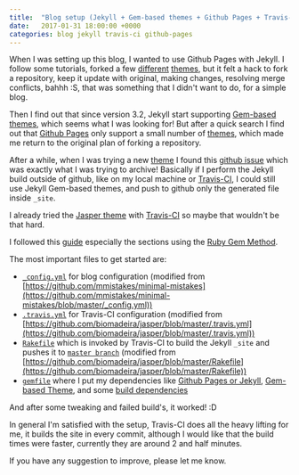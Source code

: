 ```yaml
---
title:  "Blog setup (Jekyll + Gem-based themes + Github Pages + Travis-CI)"
date:   2017-01-31 18:00:00 +0000
categories: blog jekyll travis-ci github-pages
---
```


When I was setting up this blog, I wanted to use Github Pages with Jekyll.
I follow some tutorials, forked a few [different](https://github.com/Huxpro/huxpro.github.io) [themes](https://biomadeira.github.io/jasper/), but it felt a hack to fork a repository, keep it update with original, making changes, resolving merge conflicts, bahhh :S, that was something that I didn't want to do, for a simple blog.

Then I find out that since version 3.2, Jekyll start supporting [Gem-based themes](http://jekyllrb.com/docs/themes/), which seems what I was looking for! But after a quick search I find out that [Github Pages](https://pages.github.com/) only support a small number of [themes](https://pages.github.com/themes/), which made me return to the original plan of forking a repository.

After a while, when I was trying a new [theme](https://github.com/mmistakes/minimal-mistakes) I found this [github issue](https://github.com/mmistakes/minimal-mistakes/issues/662) which was exactly what I was trying to archive!
Basically if I perform the Jekyll build outside of github, like on my local machine or [Travis-CI](https://travis-ci.org/), I could still use Jekyll Gem-based themes, and push to github only the generated file inside `_site`.

I already tried the [Jasper theme](https://biomadeira.github.io/jasper/) with [Travis-CI](https://travis-ci.org/) so maybe that wouldn't be that hard.

I followed this [guide](https://mmistakes.github.io/minimal-mistakes/docs/quick-start-guide/) especially the sections using the [Ruby Gem Method](https://mmistakes.github.io/minimal-mistakes/docs/quick-start-guide/#ruby-gem-method).

The most important files to get started are:
-   [`_config.yml`](https://github.com/4brunu/4brunu.github.io/blob/source/_config.yml) for blog configuration (modified from [https://github.com/mmistakes/minimal-mistakes](https://github.com/mmistakes/minimal-mistakes/blob/master/_config.yml))
-   [`.travis.yml`](https://github.com/4brunu/4brunu.github.io/blob/source/.travis.yml) for Travis-CI configuration (modified from [https://github.com/biomadeira/jasper/blob/master/.travis.yml](https://github.com/biomadeira/jasper/blob/master/.travis.yml))
-   [`Rakefile`](https://github.com/4brunu/4brunu.github.io/blob/source/Rakefile) which is invoked by Travis-CI to build the Jekyll `_site` and pushes it to [`master branch`](https://github.com/4brunu/4brunu.github.io/tree/master) (modified from [https://github.com/biomadeira/jasper/blob/master/Rakefile](https://github.com/biomadeira/jasper/blob/master/Rakefile))
-   [`gemfile`](https://github.com/4brunu/4brunu.github.io/blob/source/Gemfile) where I put my dependencies like [Github Pages or Jekyll](https://github.com/4brunu/4brunu.github.io/blob/source/Gemfile#L3-L4), [Gem-based Theme](https://github.com/4brunu/4brunu.github.io/blob/source/Gemfile#L8), and some [build dependencies](https://github.com/4brunu/4brunu.github.io/blob/source/Gemfile#L7)

And after some tweaking and failed build's, it worked! :D

In general I'm satisfied with the setup, Travis-CI does all the heavy lifting for me, it builds the site in every commit, although I would like that the build times were faster, currently they are around 2 and half minutes.

If you have any suggestion to improve, please let me know.
